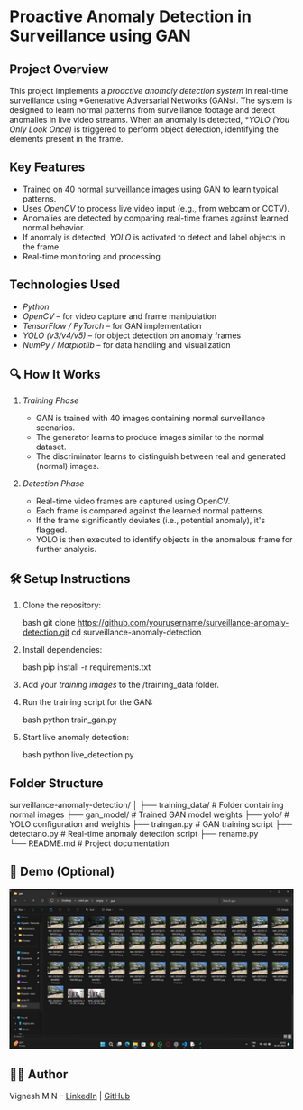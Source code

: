 # Proactive Anomaly Detection in Surveillance using GAN

##  Project Overview

This project implements a *proactive anomaly detection system* in real-time surveillance using *Generative Adversarial Networks (GANs). The system is designed to learn normal patterns from surveillance footage and detect anomalies in live video streams. When an anomaly is detected, **YOLO (You Only Look Once)* is triggered to perform object detection, identifying the elements present in the frame.

##  Key Features

*  Trained on 40 normal surveillance images using GAN to learn typical patterns.
*  Uses *OpenCV* to process live video input (e.g., from webcam or CCTV).
*  Anomalies are detected by comparing real-time frames against learned normal behavior.
*  If anomaly is detected, *YOLO* is activated to detect and label objects in the frame.
*  Real-time monitoring and processing.

##  Technologies Used

* *Python*
* *OpenCV* – for video capture and frame manipulation
* *TensorFlow / PyTorch* – for GAN implementation
* *YOLO (v3/v4/v5)* – for object detection on anomaly frames
* *NumPy / Matplotlib* – for data handling and visualization

## 🔍 How It Works

1. *Training Phase*

   * GAN is trained with 40 images containing normal surveillance scenarios.
   * The generator learns to produce images similar to the normal dataset.
   * The discriminator learns to distinguish between real and generated (normal) images.

2. *Detection Phase*

   * Real-time video frames are captured using OpenCV.
   * Each frame is compared against the learned normal patterns.
   * If the frame significantly deviates (i.e., potential anomaly), it's flagged.
   * YOLO is then executed to identify objects in the anomalous frame for further analysis.

## 🛠 Setup Instructions

1. Clone the repository:

   bash
   git clone https://github.com/yourusername/surveillance-anomaly-detection.git
   cd surveillance-anomaly-detection
   

2. Install dependencies:

   bash
   pip install -r requirements.txt
   

3. Add your *training images* to the /training_data folder.

4. Run the training script for the GAN:

   bash
   python train_gan.py
   

5. Start live anomaly detection:

   bash
   python live_detection.py
   

##  Folder Structure


surveillance-anomaly-detection/
│
├── training_data/         # Folder containing normal images
├── gan_model/             # Trained GAN model weights
├── yolo/                  # YOLO configuration and weights
├── traingan.py            # GAN training script
├── detectano.py           # Real-time anomaly detection script
├── rename.py               
└── README.md              # Project documentation


## 📸 Demo (Optional)
![screenshots](./screenshots/Picture1.jpg)

## 🧑‍💻 Author

Vignesh M N – [LinkedIn](https://www.linkedin.com/in/vignesh-m-n-3b5282270) | [GitHub](https://github.com/vignesh33-ui)
